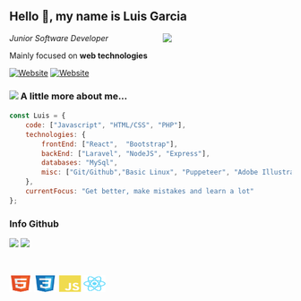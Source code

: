 <h2>Hello 👋, my name is Luis Garcia</h2>
<img align='right' src="https://media.giphy.com/media/juua9i2c2fA0AIp2iq/giphy.gif" width="230">
<p><em>Junior Software Developer</em></p>
<p>Mainly focused on <strong>web technologies</strong></p>

[![Website](https://img.shields.io/website?up_message=luichgar&up_color=green&url=https%3A%2F%2Fwww.linkedin.com%2F&style=flat-sqare&logo=Linkedin&logoColor=green&label=Linkedin)](https://www.linkedin.com/) [![Website](https://img.shields.io/website?up_message=placeholder&up_color=green&url=https%3A%2F%2Fexample.com%2F&style=flat-square&logo=Google-Chrome&logoColor=green)](https://example.com/)

### <img src="https://media.giphy.com/media/v1.Y2lkPTc5MGI3NjExdnI5ajM2a3diNnRzdThycmtsbm9qODdkbDB5N3c5OWdoaWtvem1rdiZlcD12MV9pbnRlcm5hbF9naWZfYnlfaWQmY3Q9cw/Ul4u1oVoVB9Z6wBQCO/giphy.gif" width="50"> A little more about me...  

```javascript
const Luis = {
    code: ["Javascript", "HTML/CSS", "PHP"],
    technologies: {
        frontEnd: ["React",  "Bootstrap"],
        backEnd: ["Laravel", "NodeJS", "Express"],
        databases: "MySql",
        misc: ["Git/Github","Basic Linux", "Puppeteer", "Adobe Illustrator"]
    },
    currentFocus: "Get better, make mistakes and learn a lot"
};
```

### Info Github
<div>
  <img height="180em"  src="https://github-readme-stats.vercel.app/api?username=luichgar&show_icons=true&theme=onedark&include_allcommits=true&count_private=true" />
    <img height="180em" src="https://github-readme-stats.vercel.app/api/top-langs/?username=luichgar&layout=compact&langs_count=16&theme=dark">
</div>

##

<div style="display: inline_block"><br>
  <img align="center" alt="Rafa-HTML" height="30" width="40" src="https://raw.githubusercontent.com/devicons/devicon/master/icons/html5/html5-original.svg">
  <img align="center" alt="Rafa-CSS" height="30" width="40" src="https://raw.githubusercontent.com/devicons/devicon/master/icons/css3/css3-original.svg">
  <img align="center" alt="Rafa-Js" height="30" width="40" src="https://raw.githubusercontent.com/devicons/devicon/master/icons/javascript/javascript-plain.svg">
  <img align="center" alt="Rafa-React" height="30" width="40" src="https://raw.githubusercontent.com/devicons/devicon/master/icons/react/react-original.svg">
  
          
</div>
